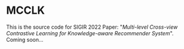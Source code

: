 # MCCLK
This is the source code for SIGIR 2022 Paper: "*Multi-level Cross-view Contrastive Learning for Knowledge-aware Recommender System*".
Coming soon...
